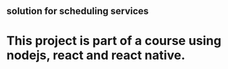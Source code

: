 ## solution for scheduling services
# This project is part of a course using nodejs, react and react native.
